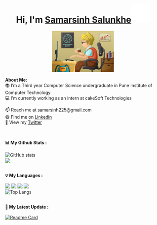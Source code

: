 # <h1 align="center">Hi, I'm <a href="https://github.com/Samar-225">Samarsinh Salunkhe<a><img src="./wave.gif" width="60px" /></h1>
    
<p align="center">
    <img width="200" src="./1.jpg">
</p>

<div>
<strong>About Me:</strong><br>
  📚 I’m a Third year Computer Science undergraduate in Pune Institute of Computer Technology<br>
  💻 I’m currently working as an intern at cakeSoft Technologies<br> 

📫 Reach me at <a href="mailto:samarsinh225@gmail.com">samarsinh225@gmail.com</a><br>
😄 Find me on <a href="https://www.linkedin.com/in/samarsinh/">Linkedin</a><br>
🌻 View my <a href="https://twitter.com/Samarsinh_225">Twitter</a><br><br><br>

<strong>📊 My Github Stats :</strong><br><br>
![GitHub stats](https://github-readme-stats.vercel.app/api?username=Samar-225&show_icons=true&count_private=true&include_all_commits=true&theme=github_dark)<br>
<img align="center" src="https://github-readme-streak-stats.herokuapp.com/?user=Samar-225&theme=github_dark&hide_border=true"/><br><br>

<strong>💡 My Languages :</strong><br><br>
<img src="https://img.shields.io/badge/-Javascript-lightgrey?style=plastic"/>
<img src="https://img.shields.io/badge/-C++-lightgrey?style=plastic"/>
<img src="https://img.shields.io/badge/-HTML-lightgrey?style=plastic"/>
<img src="https://img.shields.io/badge/-Python-lightgrey?style=plastic"/><br>
![Top Langs](https://github-readme-stats.vercel.app/api/top-langs/?username=Samar-225&langs_count_private=true&theme=github_dark&card_width=445)<br><br>

<strong>🚀 My Latest Update :</strong><br><br>
[![Readme Card](https://github-readme-stats.vercel.app/api/pin/?username=Samar-225&repo=Samar-225&theme=github_dark)](https://github.com/Samar-225/Samar-225)
</div>


